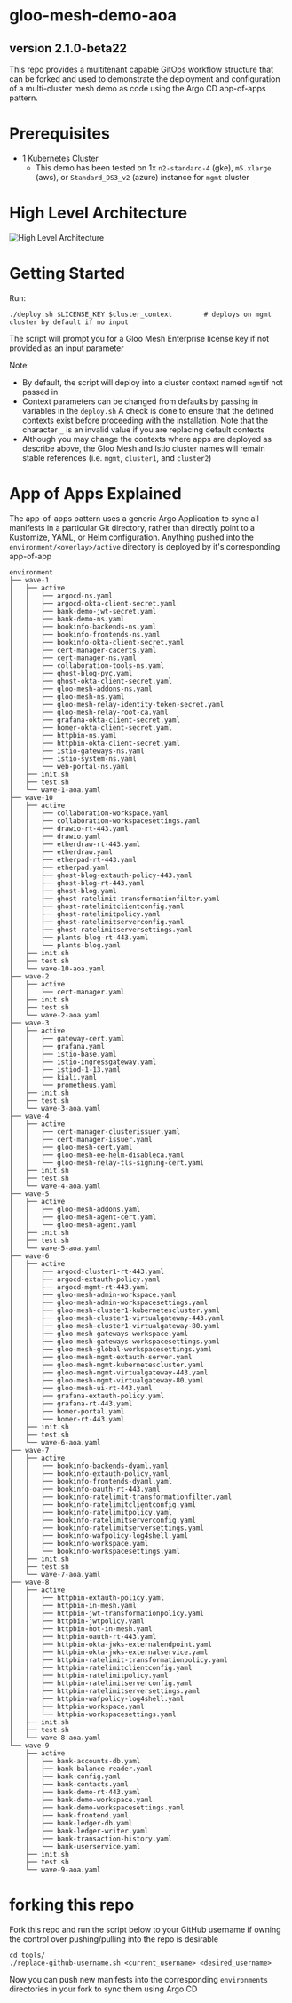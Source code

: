 # gloo-mesh-demo-aoa

## version 2.1.0-beta22
This repo provides a multitenant capable GitOps workflow structure that can be forked and used to demonstrate the deployment and configuration of a multi-cluster mesh demo as code using the Argo CD app-of-apps pattern.

# Prerequisites 
- 1 Kubernetes Cluster
    - This demo has been tested on 1x `n2-standard-4` (gke), `m5.xlarge` (aws), or `Standard_DS3_v2` (azure) instance for `mgmt` cluster

# High Level Architecture
![High Level Architecture](images/aoa-1a.png)

# Getting Started
Run:
```
./deploy.sh $LICENSE_KEY $cluster_context        # deploys on mgmt cluster by default if no input
```
The script will prompt you for a Gloo Mesh Enterprise license key if not provided as an input parameter

Note:
- By default, the script will deploy into a cluster context named `mgmt`if not passed in
- Context parameters can be changed from defaults by passing in variables in the `deploy.sh` A check is done to ensure that the defined contexts exist before proceeding with the installation. Note that the character `_` is an invalid value if you are replacing default contexts
- Although you may change the contexts where apps are deployed as describe above, the Gloo Mesh and Istio cluster names will remain stable references (i.e. `mgmt`, `cluster1`, and `cluster2`)

# App of Apps Explained
The app-of-apps pattern uses a generic Argo Application to sync all manifests in a particular Git directory, rather than directly point to a Kustomize, YAML, or Helm configuration. Anything pushed into the `environment/<overlay>/active` directory is deployed by it's corresponding app-of-app
```
environment
├── wave-1
│   ├── active
│   │   ├── argocd-ns.yaml
│   │   ├── argocd-okta-client-secret.yaml
│   │   ├── bank-demo-jwt-secret.yaml
│   │   ├── bank-demo-ns.yaml
│   │   ├── bookinfo-backends-ns.yaml
│   │   ├── bookinfo-frontends-ns.yaml
│   │   ├── bookinfo-okta-client-secret.yaml
│   │   ├── cert-manager-cacerts.yaml
│   │   ├── cert-manager-ns.yaml
│   │   ├── collaboration-tools-ns.yaml
│   │   ├── ghost-blog-pvc.yaml
│   │   ├── ghost-okta-client-secret.yaml
│   │   ├── gloo-mesh-addons-ns.yaml
│   │   ├── gloo-mesh-ns.yaml
│   │   ├── gloo-mesh-relay-identity-token-secret.yaml
│   │   ├── gloo-mesh-relay-root-ca.yaml
│   │   ├── grafana-okta-client-secret.yaml
│   │   ├── homer-okta-client-secret.yaml
│   │   ├── httpbin-ns.yaml
│   │   ├── httpbin-okta-client-secret.yaml
│   │   ├── istio-gateways-ns.yaml
│   │   ├── istio-system-ns.yaml
│   │   └── web-portal-ns.yaml
│   ├── init.sh
│   ├── test.sh
│   └── wave-1-aoa.yaml
├── wave-10
│   ├── active
│   │   ├── collaboration-workspace.yaml
│   │   ├── collaboration-workspacesettings.yaml
│   │   ├── drawio-rt-443.yaml
│   │   ├── drawio.yaml
│   │   ├── etherdraw-rt-443.yaml
│   │   ├── etherdraw.yaml
│   │   ├── etherpad-rt-443.yaml
│   │   ├── etherpad.yaml
│   │   ├── ghost-blog-extauth-policy-443.yaml
│   │   ├── ghost-blog-rt-443.yaml
│   │   ├── ghost-blog.yaml
│   │   ├── ghost-ratelimit-transformationfilter.yaml
│   │   ├── ghost-ratelimitclientconfig.yaml
│   │   ├── ghost-ratelimitpolicy.yaml
│   │   ├── ghost-ratelimitserverconfig.yaml
│   │   ├── ghost-ratelimitserversettings.yaml
│   │   ├── plants-blog-rt-443.yaml
│   │   └── plants-blog.yaml
│   ├── init.sh
│   ├── test.sh
│   └── wave-10-aoa.yaml
├── wave-2
│   ├── active
│   │   └── cert-manager.yaml
│   ├── init.sh
│   ├── test.sh
│   └── wave-2-aoa.yaml
├── wave-3
│   ├── active
│   │   ├── gateway-cert.yaml
│   │   ├── grafana.yaml
│   │   ├── istio-base.yaml
│   │   ├── istio-ingressgateway.yaml
│   │   ├── istiod-1-13.yaml
│   │   ├── kiali.yaml
│   │   └── prometheus.yaml
│   ├── init.sh
│   ├── test.sh
│   └── wave-3-aoa.yaml
├── wave-4
│   ├── active
│   │   ├── cert-manager-clusterissuer.yaml
│   │   ├── cert-manager-issuer.yaml
│   │   ├── gloo-mesh-cert.yaml
│   │   ├── gloo-mesh-ee-helm-disableca.yaml
│   │   └── gloo-mesh-relay-tls-signing-cert.yaml
│   ├── init.sh
│   ├── test.sh
│   └── wave-4-aoa.yaml
├── wave-5
│   ├── active
│   │   ├── gloo-mesh-addons.yaml
│   │   ├── gloo-mesh-agent-cert.yaml
│   │   └── gloo-mesh-agent.yaml
│   ├── init.sh
│   ├── test.sh
│   └── wave-5-aoa.yaml
├── wave-6
│   ├── active
│   │   ├── argocd-cluster1-rt-443.yaml
│   │   ├── argocd-extauth-policy.yaml
│   │   ├── argocd-mgmt-rt-443.yaml
│   │   ├── gloo-mesh-admin-workspace.yaml
│   │   ├── gloo-mesh-admin-workspacesettings.yaml
│   │   ├── gloo-mesh-cluster1-kubernetescluster.yaml
│   │   ├── gloo-mesh-cluster1-virtualgateway-443.yaml
│   │   ├── gloo-mesh-cluster1-virtualgateway-80.yaml
│   │   ├── gloo-mesh-gateways-workspace.yaml
│   │   ├── gloo-mesh-gateways-workspacesettings.yaml
│   │   ├── gloo-mesh-global-workspacesettings.yaml
│   │   ├── gloo-mesh-mgmt-extauth-server.yaml
│   │   ├── gloo-mesh-mgmt-kubernetescluster.yaml
│   │   ├── gloo-mesh-mgmt-virtualgateway-443.yaml
│   │   ├── gloo-mesh-mgmt-virtualgateway-80.yaml
│   │   ├── gloo-mesh-ui-rt-443.yaml
│   │   ├── grafana-extauth-policy.yaml
│   │   ├── grafana-rt-443.yaml
│   │   ├── homer-portal.yaml
│   │   └── homer-rt-443.yaml
│   ├── init.sh
│   ├── test.sh
│   └── wave-6-aoa.yaml
├── wave-7
│   ├── active
│   │   ├── bookinfo-backends-dyaml.yaml
│   │   ├── bookinfo-extauth-policy.yaml
│   │   ├── bookinfo-frontends-dyaml.yaml
│   │   ├── bookinfo-oauth-rt-443.yaml
│   │   ├── bookinfo-ratelimit-transformationfilter.yaml
│   │   ├── bookinfo-ratelimitclientconfig.yaml
│   │   ├── bookinfo-ratelimitpolicy.yaml
│   │   ├── bookinfo-ratelimitserverconfig.yaml
│   │   ├── bookinfo-ratelimitserversettings.yaml
│   │   ├── bookinfo-wafpolicy-log4shell.yaml
│   │   ├── bookinfo-workspace.yaml
│   │   └── bookinfo-workspacesettings.yaml
│   ├── init.sh
│   ├── test.sh
│   └── wave-7-aoa.yaml
├── wave-8
│   ├── active
│   │   ├── httpbin-extauth-policy.yaml
│   │   ├── httpbin-in-mesh.yaml
│   │   ├── httpbin-jwt-transformationpolicy.yaml
│   │   ├── httpbin-jwtpolicy.yaml
│   │   ├── httpbin-not-in-mesh.yaml
│   │   ├── httpbin-oauth-rt-443.yaml
│   │   ├── httpbin-okta-jwks-externalendpoint.yaml
│   │   ├── httpbin-okta-jwks-externalservice.yaml
│   │   ├── httpbin-ratelimit-transformationpolicy.yaml
│   │   ├── httpbin-ratelimitclientconfig.yaml
│   │   ├── httpbin-ratelimitpolicy.yaml
│   │   ├── httpbin-ratelimitserverconfig.yaml
│   │   ├── httpbin-ratelimitserversettings.yaml
│   │   ├── httpbin-wafpolicy-log4shell.yaml
│   │   ├── httpbin-workspace.yaml
│   │   └── httpbin-workspacesettings.yaml
│   ├── init.sh
│   ├── test.sh
│   └── wave-8-aoa.yaml
└── wave-9
    ├── active
    │   ├── bank-accounts-db.yaml
    │   ├── bank-balance-reader.yaml
    │   ├── bank-config.yaml
    │   ├── bank-contacts.yaml
    │   ├── bank-demo-rt-443.yaml
    │   ├── bank-demo-workspace.yaml
    │   ├── bank-demo-workspacesettings.yaml
    │   ├── bank-frontend.yaml
    │   ├── bank-ledger-db.yaml
    │   ├── bank-ledger-writer.yaml
    │   ├── bank-transaction-history.yaml
    │   └── bank-userservice.yaml
    ├── init.sh
    ├── test.sh
    └── wave-9-aoa.yaml
```

# forking this repo
Fork this repo and run the script below to your GitHub username if owning the control over pushing/pulling into the repo is desirable
```
cd tools/
./replace-github-username.sh <current_username> <desired_username>
```
Now you can push new manifests into the corresponding `environments` directories in your fork to sync them using Argo CD
